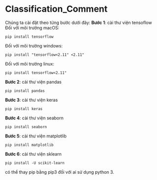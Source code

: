# Classification_Comment

Chúng ta cài đặt theo từng bước dưới đây:
**Bước 1**: cài thư viện tensoflow
Đối với môi trường macOS:
<pre><code>pip install tensorflow</code></pre>
Đối với môi trường windows:
<pre><code>pip install "tensorflow<2.11" <2.11"</code></pre>
Đối với môi trường linux:
<pre><code>pip install tensorflow<2.11"</code></pre>
**Bước 2**: cài thư viện pandas
<pre><code>pip install pandas</code></pre>
**Bước 3**: cài thư viện keras
<pre><code>pip install keras</code></pre>
**Bước 4**: cài thư viện seaborn
<pre><code>pip install seaborn</code></pre>
**Bước 5**: cài thư viện matplotlib
<pre><code>pip install matplotlib</code></pre>
**Bước 6**: cài thư viện sklearn
<pre><code>pip install -U scikit-learn</code></pre>
có thể thay pip bằng pip3 đối với ai sử dụng python 3.

